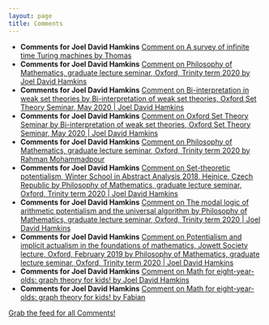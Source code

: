 ```yaml
---
layout: page
title: Comments
---
```


* **Comments for Joel David Hamkins** [Comment on A survey of infinite time Turing machines by Thomas](http://jdh.hamkins.org/asurveyofinfinitetimeturingmachines/#comment-10818)
* **Comments for Joel David Hamkins** [Comment on Philosophy of Mathematics, graduate lecture seminar, Oxford, Trinity term 2020 by Joel David Hamkins](http://jdh.hamkins.org/philosophy-of-mathematics-graduate-oxford-tt20/#comment-10817)
* **Comments for Joel David Hamkins** [Comment on Bi-interpretation in weak set theories by Bi-interpretation of weak set theories, Oxford Set Theory Seminar, May 2020 \| Joel David Hamkins](http://jdh.hamkins.org/bi-interpretation-in-weak-set-theories/#comment-10816)
* **Comments for Joel David Hamkins** [Comment on Oxford Set Theory Seminar by Bi-interpretation of weak set theories, Oxford Set Theory Seminar, May 2020 \| Joel David Hamkins](http://jdh.hamkins.org/oxford-set-theory-seminar/#comment-10815)
* **Comments for Joel David Hamkins** [Comment on Philosophy of Mathematics, graduate lecture seminar, Oxford, Trinity term 2020 by Rahman Mohammadpour](http://jdh.hamkins.org/philosophy-of-mathematics-graduate-oxford-tt20/#comment-10814)
* **Comments for Joel David Hamkins** [Comment on Set-theoretic potentialism, Winter School in Abstract Analysis 2018, Hejnice, Czech Republic by Philosophy of Mathematics, graduate lecture seminar, Oxford, Trinity term 2020 \| Joel David Hamkins](http://jdh.hamkins.org/set-theoretic-potentialism-ws2018/#comment-10811)
* **Comments for Joel David Hamkins** [Comment on The modal logic of arithmetic potentialism and the universal algorithm by Philosophy of Mathematics, graduate lecture seminar, Oxford, Trinity term 2020 \| Joel David Hamkins](http://jdh.hamkins.org/arithmetic-potentialism-and-the-universal-algorithm/#comment-10810)
* **Comments for Joel David Hamkins** [Comment on Potentialism and implicit actualism in the foundations of mathematics, Jowett Society lecture, Oxford, February 2019 by Philosophy of Mathematics, graduate lecture seminar, Oxford, Trinity term 2020 \| Joel David Hamkins](http://jdh.hamkins.org/potentialism-and-implicit-actualism-in-the-foundations-of-mathematics-jowett-society-oxford-february-2019/#comment-10809)
* **Comments for Joel David Hamkins** [Comment on Math for eight-year-olds: graph theory for kids! by Joel David Hamkins](http://jdh.hamkins.org/math-for-eight-year-olds/#comment-10808)
* **Comments for Joel David Hamkins** [Comment on Math for eight-year-olds: graph theory for kids! by Fabian](http://jdh.hamkins.org/math-for-eight-year-olds/#comment-10807)

[Grab the feed for all Comments!](Comments.xml)
